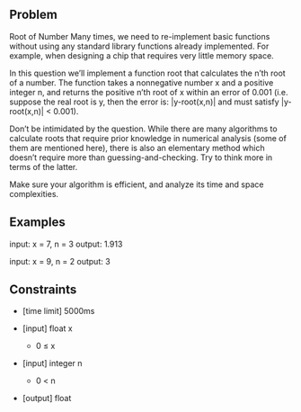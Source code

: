 Problem
------
Root of Number
Many times, we need to re-implement basic functions without using any standard library functions already implemented. For example, when designing a chip that requires very little memory space.

In this question we’ll implement a function root that calculates the n’th root of a number. The function takes a nonnegative number x and a positive integer n, and returns the positive n’th root of x within an error of 0.001 (i.e. suppose the real root is y, then the error is: |y-root(x,n)| and must satisfy |y-root(x,n)| < 0.001).

Don’t be intimidated by the question. While there are many algorithms to calculate roots that require prior knowledge in numerical analysis (some of them are mentioned here), there is also an elementary method which doesn’t require more than guessing-and-checking. Try to think more in terms of the latter.

Make sure your algorithm is efficient, and analyze its time and space complexities.

Examples
------

input:  x = 7, n = 3
output: 1.913

input:  x = 9, n = 2
output: 3

Constraints
------

* [time limit] 5000ms

* [input] float x
  * 0 ≤ x
* [input] integer n
  * 0 < n
* [output] float
